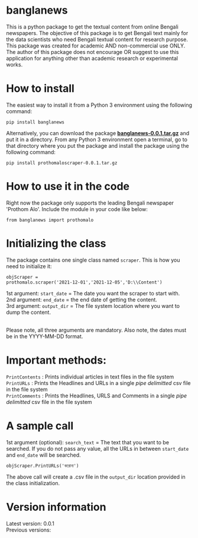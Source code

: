# banglanews

This is a python package to get the textual content from online Bengali newspapers. The objective of this package is to get Bengali text mainly for the data scientists who need Bengali textual content for research purpose. This package was created for academic AND non-commercial use ONLY. The author of this package does not encourage OR suggest to use this application for anything other than academic research or experimental works.

# How to install<br>

The easiest way to install it from a Python 3 environment using the following command:<br>

<code>pip install banglanews</code><br>

Alternatively, you can download the package <b><a href=https://github.com/neolithian/banglanews/blob/main/banglanews-0.0.1.tar.gz>banglanews-0.0.1.tar.gz</a></b> and put it in a directory. From any Python 3 environment open a terminal, go to that directory where you put the package and install the package using the following command:<br>

<code>pip install prothomaloscraper-0.0.1.tar.gz</code><br>

# How to use it in the code

Right now the package only supports the leading Bengali newspaper 'Prothom Alo'. Include the module in your code like below:<br>

<code>from banglanews import prothomalo</code><br>

# Initializing the class

The package contains one single class named <code>scraper</code>. This is how you need to initialize it:<br>

<code>objScraper = prothomalo.scraper('2021-12-01','2021-12-05','D:\\\Content')</code><br>

1st argument: <code>start_date</code> = The date you want the scraper to start with.<br> 
2nd argument: <code>end_date</code> = the end date of getting the content.<br> 
3rd argument: <code>output_dir</code> = The file system location where you want to dump the content.<br><br>

Please note, all three arguments are mandatory. Also note, the dates must be in the YYYY-MM-DD format.

# Important methods:<br>

<code>PrintContents</code> :   Prints individual articles in text files in the file system<br>
<code>PrintURLs</code> :       Prints the Headlines and URLs in a single <i>pipe delimitted</i> csv file in the file system<br>
<code>PrintComments</code> :   Prints the Headlines, URLS and Comments in a single <i>pipe delimitted</i> csv file in the file system<br>

# A sample call<br>

1st argument (optional): <code>search_text</code> = The text that you want to be searched. If you do not pass any value, all the URLs in between <code>start_date</code> and <code>end_date</code> will be searched.<br>

<code>objScraper.PrintURLs('করোনা')</code><br>

The above call will create a .csv file in the <code>output_dir</code> location provided in the class initialization. 

# Version information<br>

Latest version: 0.0.1<br>
Previous versions:




